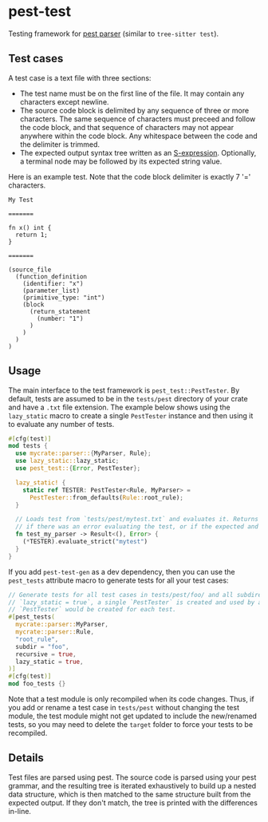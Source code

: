 # pest-test

Testing framework for [pest parser](https://pest.rs) (similar to `tree-sitter test`).

## Test cases

A test case is a text file with three sections:

* The test name must be on the first line of the file. It may contain any characters except newline.
* The source code block is delimited by any sequence of three or more characters. The same sequence of characters must preceed and follow the code block, and that sequence of characters may not appear anywhere within the code block. Any whitespace between the code and the delimiter is trimmed.
* The expected output syntax tree written as an [S-expression](https://en.wikipedia.org/wiki/S-expression). Optionally, a terminal node may be followed by its expected string value.

Here is an example test. Note that the code block delimiter is exactly 7 '=' characters.

```
My Test

=======

fn x() int {
  return 1;
}

=======

(source_file
  (function_definition
    (identifier: "x")
    (parameter_list)
    (primitive_type: "int")
    (block
      (return_statement 
        (number: "1")
      )
    )
  )
)

```

## Usage

The main interface to the test framework is `pest_test::PestTester`. By default, tests are assumed to be in the `tests/pest` directory of your crate and have a `.txt` file extension. The example below shows using the `lazy_static` macro to create a single `PestTester` instance and then using it to evaluate any number of tests.

```rust
#[cfg(test)]
mod tests {
  use mycrate::parser::{MyParser, Rule};
  use lazy_static::lazy_static;
  use pest_test::{Error, PestTester};

  lazy_static! {
    static ref TESTER: PestTester<Rule, MyParser> = 
      PestTester::from_defaults(Rule::root_rule);
  }

  // Loads test from `tests/pest/mytest.txt` and evaluates it. Returns an `Err<pest_test::Error>`
  // if there was an error evaluating the test, or if the expected and actual values do not match.
  fn test_my_parser -> Result<(), Error> {
    (*TESTER).evaluate_strict("mytest")
  }
}
```

If you add `pest-test-gen` as a dev dependency, then you can use the `pest_tests` attribute macro to generate tests for all your test cases:

```rust
// Generate tests for all test cases in tests/pest/foo/ and all subdirectories. Since
// `lazy_static = true`, a single `PestTester` is created and used by all tests; otherwise a new
// `PestTester` would be created for each test.
#[pest_tests(
  mycrate::parser::MyParser,
  mycrate::parser::Rule,
  "root_rule",
  subdir = "foo",
  recursive = true,
  lazy_static = true,
)]
#[cfg(test)]
mod foo_tests {}
```

Note that a test module is only recompiled when its code changes. Thus, if you add or rename a test case in `tests/pest` without changing the test module, the test module might not get updated to include the new/renamed tests, so you may need to delete the `target` folder to force your tests to be recompiled.

## Details

Test files are parsed using pest. The source code is parsed using your pest grammar, and the resulting tree is iterated exhaustively to build up a nested data structure, which is then matched to the same structure built from the expected output. If they don't match, the tree is printed with the differences in-line.